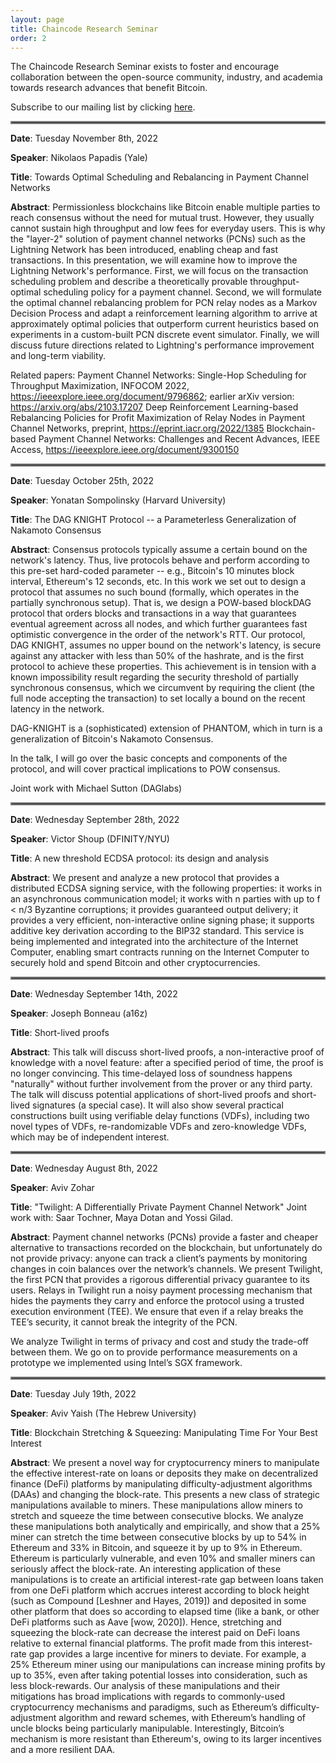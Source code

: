 ```yaml
---
layout: page
title: Chaincode Research Seminar
order: 2
---
```


<div class="message">
  The Chaincode Research Seminar exists to foster and encourage collaboration between the open-source community, industry, and academia towards research advances that benefit Bitcoin.
 </div>


 Subscribe to our mailing list by clicking [here](https://gmail.us12.list-manage.com/subscribe?u=d60d7dfc73006b95a62450c30&id=7fa7f74340).

<hr style="border:2px solid gray">

**Date**: Tuesday November 8th, 2022

**Speaker**: Nikolaos Papadis (Yale)

**Title**: Towards Optimal Scheduling and Rebalancing in Payment Channel Networks

**Abstract**: Permissionless blockchains like Bitcoin enable multiple parties to reach consensus without the need for mutual trust. However, they usually cannot sustain high throughput and low fees for everyday users. This is why the "layer-2" solution of payment channel networks (PCNs) such as the Lightning Network has been introduced, enabling cheap and fast transactions. In this presentation, we will examine how to improve the Lightning Network's performance. First, we will focus on the transaction scheduling problem and describe a theoretically provable throughput-optimal scheduling policy for a payment channel. Second, we will formulate the optimal channel rebalancing problem for PCN relay nodes as a Markov Decision Process and adapt a reinforcement learning algorithm to arrive at approximately optimal policies that outperform current heuristics based on experiments in a custom-built PCN discrete event simulator. Finally, we will discuss future directions related to Lightning's performance improvement and long-term viability.

Related papers:
Payment Channel Networks: Single-Hop Scheduling for Throughput Maximization, INFOCOM 2022, https://ieeexplore.ieee.org/document/9796862; earlier arXiv version: https://arxiv.org/abs/2103.17207
Deep Reinforcement Learning-based Rebalancing Policies for Profit Maximization of Relay Nodes in Payment Channel Networks, preprint, https://eprint.iacr.org/2022/1385
Blockchain-based Payment Channel Networks: Challenges and Recent Advances, IEEE Access, https://ieeexplore.ieee.org/document/9300150


<hr style="border:2px solid gray">

**Date**: Tuesday October 25th, 2022

**Speaker**: Yonatan Sompolinsky (Harvard University)

**Title**: The DAG KNIGHT Protocol -- a Parameterless Generalization of Nakamoto Consensus

**Abstract**: Consensus protocols typically assume a certain bound on the network's latency. Thus, live protocols behave and perform according to this pre-set hard-coded parameter -- e.g., Bitcoin's 10 minutes block interval, Ethereum's 12 seconds, etc. In this work we set out to design a protocol that assumes no such bound (formally, which operates in the partially synchronous setup). That is, we design a POW-based blockDAG protocol that orders blocks and transactions in a way that guarantees eventual agreement across all nodes, and which further guarantees fast optimistic convergence in the order of the network's RTT. Our protocol, DAG KNIGHT, assumes no upper bound on the network's latency, is secure against any attacker with less than 50% of the hashrate, and is the first protocol to achieve these properties. This achievement is in tension with a known impossibility result regarding the security threshold of partially synchronous consensus, which we circumvent by requiring the client (the full node accepting the transaction) to set locally a bound on the recent latency in the network. 

DAG-KNIGHT is a (sophisticated) extension of PHANTOM, which in turn is a generalization of Bitcoin's Nakamoto Consensus. 

In the talk, I will go over the basic concepts and components of the protocol, and will cover practical implications to POW consensus.

Joint work with Michael Sutton (DAGlabs)


<hr style="border:2px solid gray">

**Date**: Wednesday September 28th, 2022

**Speaker**: Victor Shoup (DFINITY/NYU)

**Title**: A new threshold ECDSA protocol: its design and analysis

**Abstract**: We present and analyze a new protocol that provides a distributed ECDSA signing service, with the following properties: it works in an asynchronous communication model; it works with n parties with up to f < n/3 Byzantine corruptions; it provides guaranteed output delivery; it provides a very efficient, non-interactive online signing phase; it supports additive key derivation according to the BIP32 standard. This service is being implemented and integrated into the architecture of the Internet Computer, enabling smart contracts running on the Internet Computer to securely hold and spend Bitcoin and other cryptocurrencies.

<hr style="border:2px solid gray">

**Date**: Wednesday September 14th, 2022

**Speaker**: Joseph Bonneau (a16z)

**Title**: Short-lived proofs

**Abstract**: This talk will discuss short-lived proofs, a non-interactive proof of knowledge with a novel feature: after a specified period of time, the proof is no longer convincing. This time-delayed loss of soundness happens "naturally" without further involvement from the prover or any third party. The talk will discuss potential applications of short-lived proofs and short-lived signatures (a special case). It will also show several practical constructions built using verifiable delay functions (VDFs), including two novel types of VDFs, re-randomizable VDFs and zero-knowledge VDFs, which may be of independent interest.


<hr style="border:2px solid gray">

**Date**: Wednesday August 8th, 2022

**Speaker**: Aviv Zohar

**Title**: "Twilight: A Differentially Private Payment Channel Network"
Joint work with: Saar Tochner, Maya Dotan and Yossi Gilad. 

**Abstract**: Payment channel networks (PCNs) provide a faster and cheaper alternative to transactions recorded on the blockchain, but unfortunately do not provide privacy: anyone can track a client’s
payments by monitoring changes in coin balances over the network’s channels. We present Twilight, the first PCN that provides a rigorous differential privacy guarantee to its users. Relays in Twilight run a noisy payment processing mechanism that hides the payments they carry and enforce the protocol using a trusted execution environment (TEE). We ensure that even if a relay breaks the TEE’s security, it cannot break the integrity of the PCN.

We analyze Twilight in terms of privacy and cost and study the trade-off between them. We go on to provide performance measurements on a prototype we implemented using Intel’s SGX framework.


<hr style="border:2px solid gray">

**Date**: Tuesday July 19th, 2022

**Speaker**: Aviv Yaish (The Hebrew University)

**Title**: Blockchain Stretching & Squeezing: Manipulating Time For Your Best Interest

**Abstract**: We present a novel way for cryptocurrency miners to manipulate the effective interest-rate on loans or deposits they make on decentralized finance (DeFi) platforms by manipulating difficulty-adjustment algorithms (DAAs) and changing the block-rate. This presents a new class of strategic manipulations available to miners.
These manipulations allow miners to stretch and squeeze the time between consecutive blocks. We analyze these manipulations both analytically and empirically, and show that a 25% miner can stretch the time between consecutive blocks by up to 54% in Ethereum and 33% in Bitcoin, and squeeze it by up to 9% in Ethereum. Ethereum is particularly vulnerable, and even 10% and smaller miners can seriously affect the block-rate.
An interesting application of these manipulations is to create an artificial interest-rate gap between loans taken from one DeFi platform which accrues interest according to block height (such as Compound [Leshner and Hayes, 2019]) and deposited in some other platform that does so according to elapsed time (like a bank, or other DeFi platforms such as Aave [wow, 2020]). Hence, stretching and squeezing the block-rate can decrease the interest paid on DeFi loans relative to external financial platforms.
The profit made from this interest-rate gap provides a large incentive for miners to deviate. For example, a 25% Ethereum miner using our manipulations can increase mining profits by up to 35%, even after taking potential losses into consideration, such as less block-rewards.
Our analysis of these manipulations and their mitigations has broad implications with regards to commonly-used cryptocurrency mechanisms and paradigms, such as Ethereum’s difficulty-adjustment algorithm and reward schemes, with Ethereum’s handling of uncle blocks being particularly manipulable. Interestingly, Bitcoin’s mechanism is more resistant than Ethereum's, owing to its larger incentives and a more resilient DAA.
